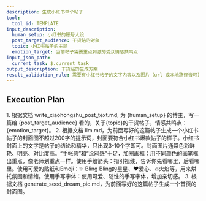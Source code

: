 ```yaml
---
description: 生成小红书单个帖子
tool:
  tool_id: TEMPLATE
input_description:
  human_setup: 小红书的账号人设
  post_target_audience: 干货贴的对象
  topic: 小红书帖子的主题
  emotion_target: 当前帖子需要重点刺激的受众情感共鸣点
input_json_path:
  current_task: $.current_task
output_description: 干货贴的生成方案
result_validation_rule: 需要有小红书帖子的文字内容以及图片（url 或本地路径皆可)。
---
```

## Execution Plan

<new task to execute>
1. 根据文档 write_xiaohongshu_post_text.md, 为 {human_setup} 的博主，写一篇给 {post_target_audience} 看的，关于{topic}的干货帖子，情感共鸣点：{emotion_target}。
2. 根据文档 llm.md，为前面写好的这篇帖子生成一个小红书帖子的封面图不超过200字的提示词，封面要符合小红书爆款帖子的样子。小红书封面上的文字是帖子的结论和精华，只出现3-10个字即可。封面图片通常色彩鲜艳、明亮、对比度高。“手帐感”和“涂鸦感”十足，加圈画框：用不同颜色的画笔框出重点，像老师划重点一样。使用手绘箭头：指引视线，告诉你先看哪里，后看哪里。使用可爱的贴纸和Emoji：✨ Bling Bling的星星、❤️爱心、🔥火焰等，用来烘托氛围和情绪。使用手写字体：使用可爱、随性的手写字体，增加亲切感。
3. 根据文档 generate_seed_dream_pic.md，为前面写好的这篇帖子生成一个首页的封面图。
</new task to execute>
